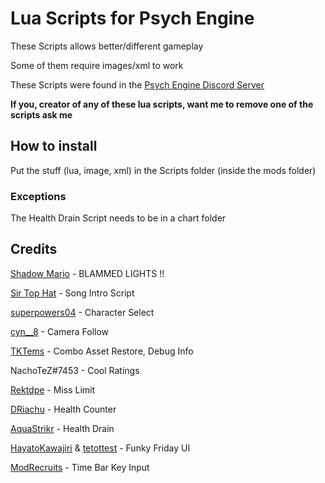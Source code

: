 # Lua Scripts for Psych Engine
These Scripts allows better/different gameplay

Some of them require images/xml to work

These Scripts were found in the [Psych Engine Discord Server](https://discord.gg/2ka77eMXDv)

**If you, creator of any of these lua scripts, want me to remove one of the scripts ask me**

## How to install
Put the stuff (lua, image, xml) in the Scripts folder (inside the mods folder)
### Exceptions
The Health Drain Script needs to be in a chart folder

## Credits

[Shadow Mario](https://twitter.com/shadow_mario_) - BLAMMED LIGHTS !!

[Sir Top Hat](https://steamcommunity.com/profiles/76561198800334545) - Song Intro Script

[superpowers04](https://github.com/superpowers04) - Character Select

[cyn__8](https://twitter.com/cyn__8) - Camera Follow

[TKTems](https://twitter.com/TKTems) - Combo Asset Restore, Debug Info

NachoTeZ#7453 - Cool Ratings

[Rektdpe](https://twitter.com/RektdIpe) - Miss Limit

[DRiachu](https://twitter.com/DRiachu) - Health Counter

[AquaStrikr](https://twitter.com/aqua_strikr) - Health Drain

[HayatoKawajiri](https://www.youtube.com/channel/UCe8Xei_pUSjWCOdqKfP61Tg) & [tetottest](https://www.youtube.com/channel/UCsLRmy4zREb3rOrm-ziI_bw) - Funky Friday UI

[ModRecruits](https://github.com/FridayNightGachaTrap) - Time Bar Key Input
